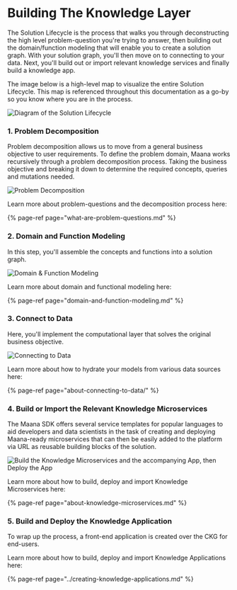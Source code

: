 # Building The Knowledge Layer

The Solution Lifecycle is the process that walks you through deconstructing the high level problem-question you're trying to answer, then building out the domain/function modeling that will enable you to create a solution graph. With your solution graph, you'll then move on to connecting to your data. Next, you'll build out or import relevant knowledge services and finally build a knowledge app.

The image below is a high-level map to visualize the entire Solution Lifecycle. This map is referenced throughout this documentation as a go-by so you know where you are in the process.

![Diagram of the Solution Lifecycle](https://maanaimages.blob.core.windows.net/maana-q-documentation/k1.png)

### 1. Problem Decomposition <a id="1-problem-decomposition"></a>

Problem decomposition allows us to move from a general business objective to user requirements. To define the problem domain, Maana works recursively through a problem decomposition process. Taking the business objective and breaking it down to determine the required concepts, queries and mutations needed.

![Problem Decomposition](https://maanaimages.blob.core.windows.net/maana-q-documentation/k2.png)

Learn more about problem-questions and the decomposition process here:

{% page-ref page="what-are-problem-questions.md" %}

### 2. Domain and Function Modeling <a id="2-domain-and-function-modeling"></a>

In this step, you'll assemble the concepts and functions into a solution graph.

![Domain &amp; Function Modeling](https://maanaimages.blob.core.windows.net/maana-q-documentation/k3.png)

Learn more about domain and functional modeling here:

{% page-ref page="domain-and-function-modeling.md" %}

### 3. Connect to Data <a id="3-connect-to-data"></a>

Here, you'll implement the computational layer that solves the original business objective.

![Connecting to Data](https://maanaimages.blob.core.windows.net/maana-q-documentation/k4.png)

Learn more about how to hydrate your models from various data sources here:

{% page-ref page="about-connecting-to-data/" %}

### 4. Build or Import the Relevant Knowledge Microservices <a id="4-build-the-knowledge-microservices"></a>

The Maana SDK offers several service templates for popular languages to aid developers and data scientists in the task of creating and deploying Maana-ready microservices that can then be easily added to the platform via URL as reusable building blocks of the solution. 

![Build the Knowledge Microservices and the accompanying App, then Deploy the App](https://maanaimages.blob.core.windows.net/maana-q-documentation/k5.png)

Learn more about how to build, deploy and import Knowledge Microservices here:

{% page-ref page="about-knowledge-microservices.md" %}

### 5. Build and Deploy the Knowledge Application

To wrap up the process, a front-end application is created over the CKG for end-users.

Learn more about how to build, deploy and import Knowledge Applications here:

{% page-ref page="../creating-knowledge-applications.md" %}

